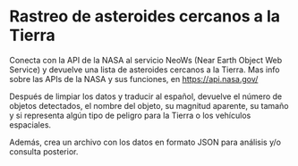 # Rastreo de asteroides cercanos a la Tierra
Conecta con la API de la NASA al servicio NeoWs (Near Earth Object Web Service) y devuelve una lista de asteroides cercanos a la Tierra.
Mas info sobre las APIs de la NASA y sus funciones, en https://api.nasa.gov/

Después de limpiar los datos y traducir al español, devuelve el número de objetos detectados, el nombre del objeto, su magnitud aparente, su tamaño y si representa algún tipo de peligro para la Tierra o los vehículos espaciales.

Además, crea un archivo con los datos en formato JSON para análisis y/o consulta posterior.


